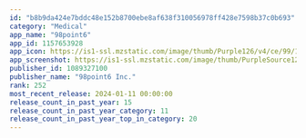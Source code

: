 ```yaml
---
id: "b8b9da424e7bddc48e152b8700ebe8af638f310056978ff428e7598b37c0b693"
category: "Medical"
app_name: "98point6"
app_id: 1157653928
app_icon: https://is1-ssl.mzstatic.com/image/thumb/Purple126/v4/ce/99/19/ce9919a9-2a9a-8bbc-72d0-1bc26fa356e8/AppIcon_Standard-1x_U007emarketing-0-5-0-85-220.png/1024x1024bb.png
app_screenshot: https://is1-ssl.mzstatic.com/image/thumb/PurpleSource124/v4/c9/e5/1f/c9e51fbe-da4a-c3bb-7aad-9b1a66ea89b9/92745ddb-34ca-404f-a7be-6ee76b839a22_Apple_App_Store_Carousel_6.5_05-01.jpg/1242x2688bb.png
publisher_id: 1089327100
publisher_name: "98point6 Inc."
rank: 252
most_recent_release: 2024-01-11 00:00:00
release_count_in_past_year: 15
release_count_in_past_year_category: 11
release_count_in_past_year_top_in_category: 20
---
```

